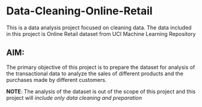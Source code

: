 # Data-Cleaning-Online-Retail
This is a data analysis project focused on cleaning data. The data included in this project is Online Retail dataset from UCI Machine Learning Repository 

## AIM:
The primary objective of this project is to prepare the dataset for analysis of the transactional data to analyze the sales of different products and the purchases made by different customers.

**NOTE**: The analysis of the dataset is out of the scope of this project and this project will *include only data cleaning and preparation*